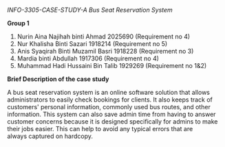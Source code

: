 _INFO-3305-CASE-STUDY-A Bus Seat Reservation System_

**Group 1**
1. Nurin Aina Najihah binti Ahmad 2025690 (Requirement no 4)
2. Nur Khalisha Binti Sazari 1918214 (Requirement no 5)
3. Anis Syaqirah Binti Muzamil Basri 1918228 (Requirement no 3)
4. Mardia binti Abdullah 1917306 (Requirement no 4)
5. Muhammad Hadi Hussaini Bin Talib 1929269 (Requirement no 1&2)

**Brief Description of the case study**

A bus seat reservation system is an online software solution that allows administrators to easily check bookings for clients. It also keeps track of customers' personal information, commonly used bus routes, and other information. This system can also save admin time from having to answer customer concerns because it is designed specifically for admins to make their jobs easier. This can help to avoid any typical errors that are always captured on hardcopy.


